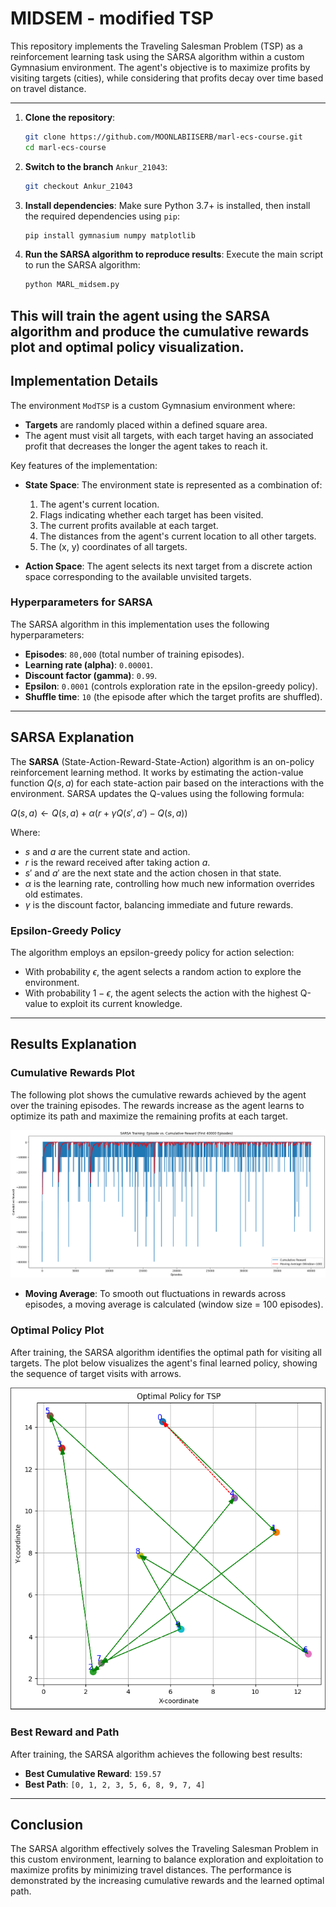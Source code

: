# MIDSEM - modified TSP

This repository implements the Traveling Salesman Problem (TSP) as a reinforcement learning task using the SARSA algorithm within a custom Gymnasium environment. The agent's objective is to maximize profits by visiting targets (cities), while considering that profits decay over time based on travel distance.

---
1. **Clone the repository**:
    ```bash
    git clone https://github.com/MOONLABIISERB/marl-ecs-course.git
    cd marl-ecs-course
    ```

2. **Switch to the branch** `Ankur_21043`:
    ```bash
    git checkout Ankur_21043
    ```

3. **Install dependencies**:
    Make sure Python 3.7+ is installed, then install the required dependencies using `pip`:

    ```bash
    pip install gymnasium numpy matplotlib
    ```

4. **Run the SARSA algorithm to reproduce results**:
    Execute the main script to run the SARSA algorithm:

    ```bash
    python MARL_midsem.py
    ```

This will train the agent using the SARSA algorithm and produce the cumulative rewards plot and optimal policy visualization.
---
## Implementation Details

The environment `ModTSP` is a custom Gymnasium environment where:
- **Targets** are randomly placed within a defined square area.
- The agent must visit all targets, with each target having an associated profit that decreases the longer the agent takes to reach it.

Key features of the implementation:
- **State Space**: The environment state is represented as a combination of:
  1. The agent's current location.
  2. Flags indicating whether each target has been visited.
  3. The current profits available at each target.
  4. The distances from the agent's current location to all other targets.
  5. The (x, y) coordinates of all targets.
  
- **Action Space**: The agent selects its next target from a discrete action space corresponding to the available unvisited targets.

### Hyperparameters for SARSA
The SARSA algorithm in this implementation uses the following hyperparameters:
- **Episodes**: `80,000` (total number of training episodes).
- **Learning rate (alpha)**: `0.00001`.
- **Discount factor (gamma)**: `0.99`.
- **Epsilon**: `0.0001` (controls exploration rate in the epsilon-greedy policy).
- **Shuffle time**: `10` (the episode after which the target profits are shuffled).

---

## SARSA Explanation

The **SARSA** (State-Action-Reward-State-Action) algorithm is an on-policy reinforcement learning method. It works by estimating the action-value function $`Q(s, a)`$ for each state-action pair based on the interactions with the environment. SARSA updates the Q-values using the following formula:

$`
Q(s, a) \leftarrow Q(s, a) + \alpha \left( r + \gamma Q(s', a') - Q(s, a) \right)
`$

Where:
- $`s`$ and $`a`$ are the current state and action.
- $`r`$ is the reward received after taking action $`a`$.
- $`s'`$ and $`a'`$ are the next state and the action chosen in that state.
- $`\alpha`$ is the learning rate, controlling how much new information overrides old estimates.
- $`\gamma`$ is the discount factor, balancing immediate and future rewards.

### Epsilon-Greedy Policy
The algorithm employs an epsilon-greedy policy for action selection:
- With probability $`\epsilon`$, the agent selects a random action to explore the environment.
- With probability $`1 - \epsilon`$, the agent selects the action with the highest Q-value to exploit its current knowledge.

---

## Results Explanation

### Cumulative Rewards Plot
The following plot shows the cumulative rewards achieved by the agent over the training episodes. The rewards increase as the agent learns to optimize its path and maximize the remaining profits at each target.

![Cumulative Reward Plot](https://github.com/MOONLABIISERB/marl-ecs-course/blob/Ankur_21043/Midsem/cumulative_reward_plot.png)

- **Moving Average**: To smooth out fluctuations in rewards across episodes, a moving average is calculated (window size = 100 episodes).

### Optimal Policy Plot
After training, the SARSA algorithm identifies the optimal path for visiting all targets. The plot below visualizes the agent's final learned policy, showing the sequence of target visits with arrows.

![Optimal Policy Plot](https://github.com/MOONLABIISERB/marl-ecs-course/blob/Ankur_21043/Midsem/optimal_path.png)

### Best Reward and Path
After training, the SARSA algorithm achieves the following best results:
- **Best Cumulative Reward**: `159.57`
- **Best Path**: `[0, 1, 2, 3, 5, 6, 8, 9, 7, 4]`

---

## Conclusion

The SARSA algorithm effectively solves the Traveling Salesman Problem in this custom environment, learning to balance exploration and exploitation to maximize profits by minimizing travel distances. The performance is demonstrated by the increasing cumulative rewards and the learned optimal path.
